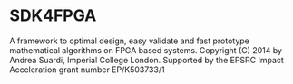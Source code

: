 SDK4FPGA
========
A framework to optimal design, easy validate
and fast prototype mathematical algorithms on FPGA based systems.
Copyright (C) 2014 by Andrea Suardi, Imperial College London.
Supported by the EPSRC Impact Acceleration grant number EP/K503733/1
